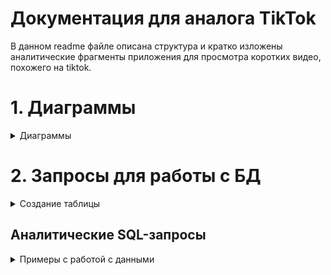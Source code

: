 # Документация для аналога TikTok

В данном readme файле описана структура и кратко изложены аналитические фрагменты приложения для просмотра коротких видео, похожего на tiktok.

# 1. Диаграммы
<details>
  <summary>Диаграммы</summary>

- Диаграмма классов (diagrams.net)

  ![UML диаграмма классов](./diagrams/tiktok-class-diagram.png)

- Sequence диаграмма (plantUML)

  ![Sequence диаграмма "Загрузка видео пользователем"](./diagrams/sequence-diagram.png)

</details>

# 2. Запросы для работы с БД
<details>
  <summary>Создание таблицы</summary>

```sql
-- Таблица пользователей
CREATE TABLE User (
    user_id SERIAL PRIMARY KEY,
    user_name VARCHAR(255) NOT NULL,
    password_hash VARCHAR(255) NOT NULL,
    email VARCHAR(255) UNIQUE NOT NULL
);

-- Таблица видео
CREATE TABLE Video (
    video_id SERIAL PRIMARY KEY,
    author_id INTEGER NOT NULL,
    video_title VARCHAR(255),
    video_file_link VARCHAR(255),
    FOREIGN KEY (author_id) REFERENCES User(user_id)
        ON DELETE CASCADE
);

-- Таблица с подписками
CREATE TABLE Follow (
    follower_id INTEGER NOT NULL,
    following_id INTEGER NOT NULL,
    PRIMARY KEY (follower_id, following_id),
    FOREIGN KEY (follower_id) REFERENCES User(user_id)
        ON DELETE CASCADE,
    FOREIGN KEY (following_id) REFERENCES User(user_id)
        ON DELETE CASCADE
);

-- Таблица лайков видео
CREATE TABLE Like (
    like_id SERIAL PRIMARY KEY,
    user_id INTEGER NOT NULL,
    video_id INTEGER NOT NULL,
    FOREIGN KEY (user_id) REFERENCES User(user_id)
        ON DELETE CASCADE,
    FOREIGN KEY (video_id) REFERENCES Video(video_id)
        ON DELETE CASCADE
);

-- Таблица комментариев
CREATE TABLE Comment (
    comment_id SERIAL PRIMARY KEY,
    user_id INTEGER NOT NULL,
    video_id INTEGER NOT NULL,
    comment_body VARCHAR(255),
    FOREIGN KEY (user_id) REFERENCES User(user_id)
        ON DELETE CASCADE,
    FOREIGN KEY (video_id) REFERENCES Video(video_id)
        ON DELETE CASCADE
);

-- Таблица активности пользователя
CREATE TABLE UserActivityLog (
    activity_id SERIAL PRIMARY KEY,
    user_id INTEGER NOT NULL,
    video_id INTEGER NOT NULL,
    FOREIGN KEY (user_id) REFERENCES User(user_id)
        ON DELETE CASCADE,
    FOREIGN KEY (video_id) REFERENCES Video(video_id)
        ON DELETE CASCADE
);
```
</details>

## Аналитические SQL-запросы

<details>
  <summary>Примеры с работой с данными</summary>

  - Получить таблицу всех пользователей с количеством опубликованных видео и отсортировать.

  ```sql
  SELECT user_id, user_name, COUNT(Video.video_id) as videos_count
  FROM User LEFT JOIN Video ON User.user_id = Video.author_id
  GROUP BY User.user_id, User.user_name
  ORDER BY videos_count DESC;
  ```

  - Список пользователей, которые подписаны на пользователя с id 322.

  ```sql
  SELECT user_id, user_name
  FROM User JOIN Follow ON User.user_id = Follow.follower_id
  WHERE following_id = 322;
  ```

  - Список пользователей, на которых подписан пользователь с id 322.

  ```sql
  SELECT user_id, user_name
  FROM User JOIN Follow ON User.user_id = Follow.following_id
  WHERE follower_id = 322;
  ```
</details>
